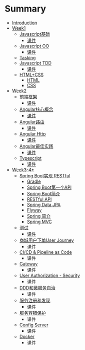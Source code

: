 # Summary

* [Introduction](README.md)
* [Week1](week1/README.md)
  * [Javascript基础](week1/foundation/README.md)
    * [课件](week1/foundation/courseware.md)
  * [Javascript OO](week1/oo/README.md)
    * [课件](week1/oo/courseware.md)
  * [Tasking](week1/tasking.md)
  * [Javascript TDD](week1/tdd/README.md)
    * [课件](week1/tdd/courseware.md)
  * [HTML+CSS](week1/htmlcss/README.md)
    * [HTML](week1/htmlcss/HTML.md)
    * [CSS](week1/htmlcss/CSS.md)
* [Week2](week2/README.md)
  * [前端框架](week2/framework/README.md)
    * [课件](week2/framework/courseware.md)
  * [Angular核心概念](week2/concept/README.md)
    * [课件](week2/concept/courseware.md)
  * [Angular路由](week2/routing/README.md)
    * [课件](week2/routing/courseware.md)
  * [Angular Http](week2/http/README.md)
    * [课件](week2/http/courseware.md)
  * [Angular最佳实践](week2/best-practise/README.md)
    * [课件](week2/best-practise/courseware.md)
  * [Typescript](week2/typescript/README.md)
    * [课件](week2/typescript/courseware.md)
* [Week3-4\*](week3/README.md)
  * [Spring Boot实现 RESTful](week3/spring-bootshi-xian-restful/README.md)
    * [Gradle](week3/spring-bootshi-xian-restful/gradle.md)
    * [Spring Boot第一个API](week3/spring-bootshi-xian-restful/ke-jian/spring-bootde-chang-yong-zhu-jie-he-pei-zhi.md)
    * [Spring Boot简介](week3/spring-bootshi-xian-restful/ke-jian.md)
    * [RESTful API](week3/spring-bootshi-xian-restful/restful-api.md)
    * [Spring Data JPA](week3/spring-bootshi-xian-restful/spring-jpa.md)
    * [Flyway](week3/spring-bootshi-xian-restful/flyway.md)
    * [Spring 简介](week3/spring-bootshi-xian-restful/spring-framework.md)
    * [Spring MVC](week3/spring-bootshi-xian-restful/spring-mvc.md)
  * [测试](week3/ce-shi/README.md)
    * [课件](week3/ce-shi/ke-jian.md)
  * [商城用户下单User Journey](week3/shang-cheng-yong-hu-xia-dan-user-journey/README.md)
    * 课件
  * [CI/CD & Pipeline as Code](week3/cicd-and-pipeline-as-code/README.md)
    * 课件
  * [Gateway](week3/gateway/README.md)
    * 课件
  * [User Authorization - Security](week3/user-authorization-security.md)
    * 课件
  * [DDD和微服务自治](week3/dddhe-wei-fu-wu-zi-zhi/README.md)
    * 课件
  * [服务注册和发现](week3/fu-wu-zhu-ce-he-fa-xian.md)
    * 课件
  * [服务容错保护](week3/fu-wu-rong-cuo-bao-hu.md)
    * 课件
  * [Config Server](week3/config-server.md)
    * 课件
  * [Docker](week3/docker.md)
    * 课件

